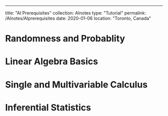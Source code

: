 ---
title: "AI Prerequisites"
collection: AInotes
type: "Tutorial"
permalink: /AInotes/AIprerequisites
date: 2020-01-06
location: "Toronto, Canada"

# Randomness and Probablity

# Linear Algebra Basics

# Single and Multivariable Calculus 

# Inferential Statistics 